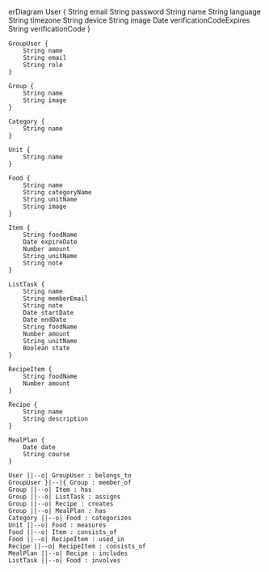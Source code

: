 erDiagram
    User {
        String email
        String password
        String name
        String language
        String timezone
        String device
        String image
        Date verificationCodeExpires
        String verificationCode
    }

    GroupUser {
        String name
        String email
        String role
    }

    Group {
        String name
        String image
    }

    Category {
        String name
    }

    Unit {
        String name
    }

    Food {
        String name
        String categoryName
        String unitName
        String image
    }

    Item {
        String foodName
        Date expireDate
        Number amount
        String unitName
        String note
    }

    ListTask {
        String name
        String memberEmail
        String note
        Date startDate
        Date endDate
        String foodName
        Number amount
        String unitName
        Boolean state
    }

    RecipeItem {
        String foodName
        Number amount
    }

    Recipe {
        String name
        String description
    }

    MealPlan {
        Date date
        String course
    }

    User ||--o| GroupUser : belongs_to
    GroupUser }|--|{ Group : member_of
    Group ||--o| Item : has
    Group ||--o| ListTask : assigns
    Group ||--o| Recipe : creates
    Group ||--o| MealPlan : has
    Category ||--o| Food : categorizes
    Unit ||--o| Food : measures
    Food ||--o| Item : consists_of
    Food ||--o| RecipeItem : used_in
    Recipe ||--o| RecipeItem : consists_of
    MealPlan ||--o| Recipe : includes
    ListTask ||--o| Food : involves
